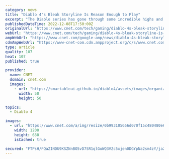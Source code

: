 ```yaml
---
category: news
title: "Diablo 4's Bleak Storyline Is Reason Enough to Play"
excerpt: "The Diablo series has gone through some incredible highs and more than a few lows. Games like Diablo II: Resurrected received huge hype when announced but failed to win over fans"
publishedDateTime: 2022-12-08T17:50:00Z
originalUrl: "https://www.cnet.com/tech/gaming/diablo-4s-bleak-storyline-is-reason-enough-to-play/"
webUrl: "https://www.cnet.com/tech/gaming/diablo-4s-bleak-storyline-is-reason-enough-to-play/"
ampWebUrl: "https://www.cnet.com/google-amp/news/diablo-4s-bleak-storyline-is-reason-enough-to-play/"
cdnAmpWebUrl: "https://www-cnet-com.cdn.ampproject.org/c/s/www.cnet.com/google-amp/news/diablo-4s-bleak-storyline-is-reason-enough-to-play/"
type: article
quality: 107
heat: 107
published: true

provider:
  name: CNET
  domain: cnet.com
  images:
    - url: "https://smartableai.github.io/diablo4/assets/images/organizations/cnet.com-50x50.jpg"
      width: 50
      height: 50

topics:
  - Diablo 4

images:
  - url: "https://www.cnet.com/a/img/resize/0b993105656d070f15c480480e6c1f4ced714f24/hub/2022/12/07/123e36a4-052b-46f0-a530-02b7f8bc3fde/igcshowcase-lilith-02.jpg?auto=webp&fit=crop&height=630&width=1200"
    width: 1200
    height: 630
    isCached: true

secured: "FTPsH/FQaZINDU9KSZNnBO5vD7SR1qlGuWQ3VZc5xjen0DGYpNa2sm4zY/jaZ1S+h5A9mro/FjimuGZP40GcPYP5xwvgmpIfL3ruGwgZwUgskza7P2J9Tv+cxl4yvozdNHzgbJSTEeOqhYWEhSeyjH7H3by4rfcTKHJq8KiF7dLaq5E8UrLbEoUBFlrFDZVSNisrcOxBVfmS3bJmN/7cE6jKRaRk+m/i0VAcrAWHqYHDdlCzwc3kt1c4YOzyNbNIRb2Ipa+BBkG3LX/3dyONSuBBkAh1H2JmuToLiMuVCuDEeKp6IodZ/zoRrLHE0z5Knvdi/HHH8ZeWbSI7KBLHcHcieSjujAwbxcTsclaxWgw=;cvH7LvSap2oBY+SOAiFWEQ=="
---
```


